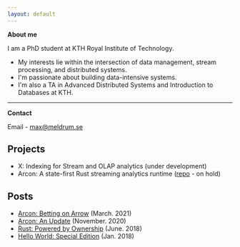 ```yaml
---
layout: default
---
```


**About me**


I am a PhD student at KTH Royal Institute of Technology.

* My interests lie within the intersection of data management, stream processing, and distributed systems.
* I'm passionate about building data-intensive systems.
* I'm also a TA in Advanced Distributed Systems and Introduction to Databases at KTH.

---
**Contact**

Email - max@meldrum.se  

## Projects

* X: Indexing for Stream and OLAP analytics (under development)
* Arcon: A state-first Rust streaming analytics runtime ([repo](https://github.com/cda-group/arcon) - on hold)

## Posts

* [Arcon: Betting on Arrow](docs/posts/2021-03-27-arrow.html) (March. 2021)
* [Arcon: An Update](docs/posts/2020-11-01-arcon.html) (November. 2020)
* [Rust: Powered by Ownership](docs/posts/2018-06-01-rust-ownership.html) (June. 2018)
* [Hello World: Special Edition](docs/posts/2018-01-13-hello-world-special-edition.html) (Jan. 2018)